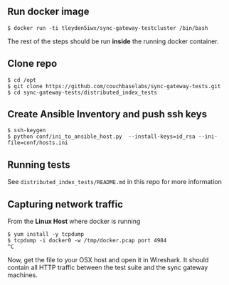 
## Run docker image

```
$ docker run -ti tleyden5iwx/sync-gateway-testcluster /bin/bash
```

The rest of the steps should be run **inside** the running docker container.

## Clone repo

```
$ cd /opt
$ git clone https://github.com/couchbaselabs/sync-gateway-tests.git
$ cd sync-gateway-tests/distributed_index_tests
```

## Create Ansible Inventory and push ssh keys

```
$ ssh-keygen
$ python conf/ini_to_ansible_host.py  --install-keys=id_rsa --ini-file=conf/hosts.ini
```

## Running tests

See `distributed_index_tests/README.md` in this repo for more information

## Capturing network traffic

From the **Linux Host** where docker is running

```
$ yum install -y tcpdump
$ tcpdump -i docker0 -w /tmp/docker.pcap port 4984
^C
```

Now, get the file to your OSX host and open it in Wireshark.  It should contain all HTTP traffic between the test suite and the sync gateway machines.
